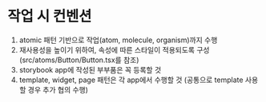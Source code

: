 # 작업 시 컨벤션
1. atomic 패턴 기반으로 작업(atom, molecule, organism)까지 수행
2. 재사용성을 높이기 위하여, 속성에 따른 스타일이 적용되도록 구성
  (src/atoms/Button/Button.tsx를 참조)
3. storybook app에 작성된 부부품은 꼭 등록할 것
4. template, widget, page 패턴은 각 app에서 수행할 것
  (공통으로 template 사용할 경우 추가 협의 수행)